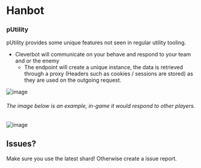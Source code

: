 # Hanbot

### pUtility

pUtility provides some unique features not seen in regular utility tooling. 

* Cleverbot will communicate on your behave and respond to your team and or the enemy
  * The endpoint will create a unique instance, the data is retrieved through a proxy (Headers such as cookies / sessions are stored) as they are used on the outgoing request.

![image](https://user-images.githubusercontent.com/9116413/124369022-adc45700-dc67-11eb-9c09-b5edbe5a965e.png)

###### *The image below is an example, in-game it would respond to other players.*
![image](https://user-images.githubusercontent.com/9116413/124369014-9b4a1d80-dc67-11eb-943f-c5dbd11431d6.png)

## Issues?
Make sure you use the latest shard! Otherwise create a issue report.
